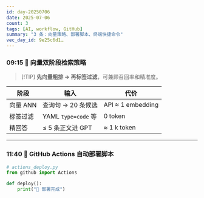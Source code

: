 ```yaml
---
id: day-20250706
date: 2025-07-06
count: 3
tags: [AI, workflow, GitHub]
summary: "3 条：向量策略、部署脚本、终端快捷命令"
vec_day_id: 9e25c6d1…
---
```


<!-- @msg:20250706091500 -->
<!--
ts: 09:15:00.123+02:00
type: note
summary: 向量双阶段检索策略
tags: [vector, ANN]
vec_id: 4b7c…
-->
### 09:15 📝 向量双阶段检索策略

> [!TIP] **先向量粗排 → 再标签过滤**，可兼顾召回率和精准度。

| 阶段 | 输入 | 代价 |
|------|------|------|
| 向量 ANN | 查询句 → 20 条候选 | API ≈ 1 embedding |
| 标签过滤 | YAML `type=code` 等 | 0 token |
| 精回答 | ≤ 5 条正文进 GPT | ≈ 1 k token |

---

<!-- @msg:20250706114042 -->
<!--
ts: 11:40:42.987+02:00
type: code
lang: python
summary: GitHub Actions 自动部署脚本
tags: [workflow, GitHub, deploy]
vec_id: e8c1…
-->
### 11:40 🚀 GitHub Actions 自动部署脚本

```python
# actions_deploy.py
from github import Actions

def deploy():
    print("🚀 部署完成")
